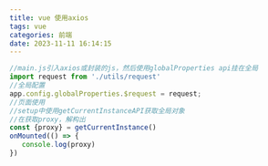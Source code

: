 ```yaml
---
title: vue 使用axios
tags: vue
categories: 前端
date: 2023-11-11 16:14:15
---
```

<meta name="referrer" content="no-referrer"/>

```javascript
//main.js引入axios或封装的js，然后使用globalProperties api挂在全局
import request from './utils/request'
//全局配置
app.config.globalProperties.$request = request;
//页面使用
//setup中使用getCurrentInstanceAPI获取全局对象
//在获取proxy，解构出
const {proxy} = getCurrentInstance()
onMounted(() => {
   console.log(proxy)
})
```

